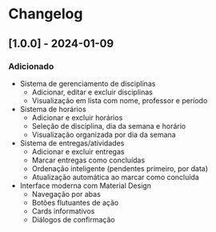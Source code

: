 # Changelog

## [1.0.0] - 2024-01-09

### Adicionado
- Sistema de gerenciamento de disciplinas
  - Adicionar, editar e excluir disciplinas
  - Visualização em lista com nome, professor e período
- Sistema de horários
  - Adicionar e excluir horários
  - Seleção de disciplina, dia da semana e horário
  - Visualização organizada por dia da semana
- Sistema de entregas/atividades
  - Adicionar e excluir entregas
  - Marcar entregas como concluídas
  - Ordenação inteligente (pendentes primeiro, por data)
  - Atualização automática ao marcar como concluída
- Interface moderna com Material Design
  - Navegação por abas
  - Botões flutuantes de ação
  - Cards informativos
  - Diálogos de confirmação 